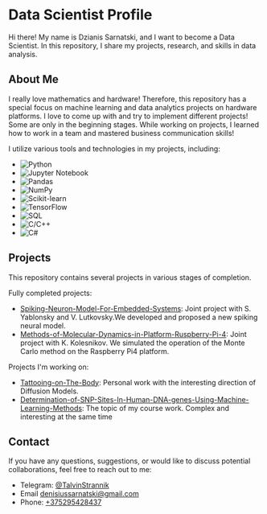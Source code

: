 # Data Scientist Profile

Hi there! My name is Dzianis Sarnatski, and I want to become a Data Scientist. In this repository, I share my projects, research, and skills in data analysis.

## About Me

I really love mathematics and hardware! Therefore, this repository has a special focus on machine learning and data analytics projects on hardware platforms. I love to come up with and try to implement different projects! Some are only in the beginning stages. While working on projects, I learned how to work in a team and mastered business communication skills!

I utilize various tools and technologies in my projects, including:

- ![Python](https://img.shields.io/badge/Python-3776AB?style=flat&logo=python&logoColor=white&labelColor=3776AB)
- ![Jupyter Notebook](https://img.shields.io/badge/Jupyter%20Notebook-F37626?style=flat&logo=jupyter&logoColor=white&labelColor=F37626)
- ![Pandas](https://img.shields.io/badge/Pandas-150458?style=flat&logo=pandas&logoColor=white&labelColor=150458)
- ![NumPy](https://img.shields.io/badge/NumPy-013243?style=flat&logo=numpy&logoColor=white&labelColor=013243)
- ![Scikit-learn](https://img.shields.io/badge/Scikit%20Learn-F7931E?style=flat&logo=scikit-learn&logoColor=white&labelColor=F7931E)
- ![TensorFlow](https://img.shields.io/badge/TensorFlow-FF6F00?style=flat&logo=tensorflow&logoColor=white&labelColor=FF6F00)
- ![SQL](https://img.shields.io/badge/SQL-4479A1?style=flat&logo=sql&logoColor=white&labelColor=4479A1)
- ![C/C++](https://img.shields.io/badge/C%2FC%2B%2B-00599C?style=flat&logo=c%2B%2B&logoColor=white&labelColor=00599C)
- ![C#](https://img.shields.io/badge/C%23-239120?style=flat&logo=c-sharp&logoColor=white&labelColor=239120)


## Projects

This repository contains several projects in various stages of completion.

Fully completed projects:

- [Spiking-Neuron-Model-For-Embedded-Systems]([https://github.com/TalvinStrannik/Spiking-Neuron-Model-For-Embedded-Systems]): Joint project with S. Yablonsky and V. Lutkovsky.We developed and proposed a new spiking neural model.
- [Methods-of-Molecular-Dynamics-in-Platform-Ruspberry-Pi-4]([link_to_project_2](https://github.com/TalvinStrannik/Methods-of-Molecular-Dynamics-in-Platform-Ruspberry-Pi-4)): Joint project with K. Kolesnikov. We simulated the operation of the Monte Carlo method on the Raspberry Pi4 platform.

Projects I'm working on:
  
- [Tattooing-on-The-Body]([link_to_project_3](https://github.com/TalvinStrannik/Tattooing-on-The-Body)): Personal work with the interesting direction of Diffusion Models.
- [Determination-of-SNP-Sites-In-Human-DNA-genes-Using-Machine-Learning-Methods]([https://github.com/TalvinStrannik/Determination-of-SNP-Sites-In-Human-DNA-genes-Using-Machine-Learning-Methods#determination-of-snp-sites-in-human-dna-genes-using-machine-learning-methods]): The topic of my course work. Complex and interesting at the same time

## Contact

If you have any questions, suggestions, or would like to discuss potential collaborations, feel free to reach out to me:

- Telegram: [@TalvinStrannik](https://t.me/TalvinStrannik)
- Email [denisiussarnatski@gmail.com](mailto:denisiussarnatski@gmail.com)
- Phone: [+375295428437](tel:+375295428437)


<!--
**TalvinStrannik/TalvinStrannik** is a ✨ _special_ ✨ repository because its `README.md` (this file) appears on your GitHub profile.

Here are some ideas to get you started:

- 🔭 I’m currently working on ...
- 🌱 I’m currently learning ...
- 👯 I’m looking to collaborate on ...
- 🤔 I’m looking for help with ...
- 💬 Ask me about ...
- 📫 How to reach me: ...
- 😄 Pronouns: ...
- ⚡ Fun fact: ...
-->
